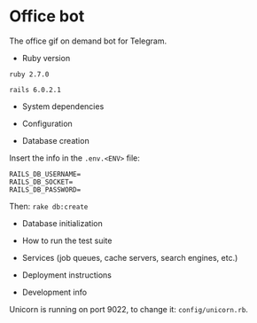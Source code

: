 # Office bot
The office gif on demand bot for Telegram.

* Ruby version

`ruby 2.7.0`

`rails 6.0.2.1`

* System dependencies

* Configuration

* Database creation

Insert the info in the `.env.<ENV>` file:
```
RAILS_DB_USERNAME=
RAILS_DB_SOCKET=
RAILS_DB_PASSWORD=
```

Then:
`rake db:create`

* Database initialization

* How to run the test suite

* Services (job queues, cache servers, search engines, etc.)

* Deployment instructions

* Development info

Unicorn is running on port 9022, to change it: `config/unicorn.rb`.

